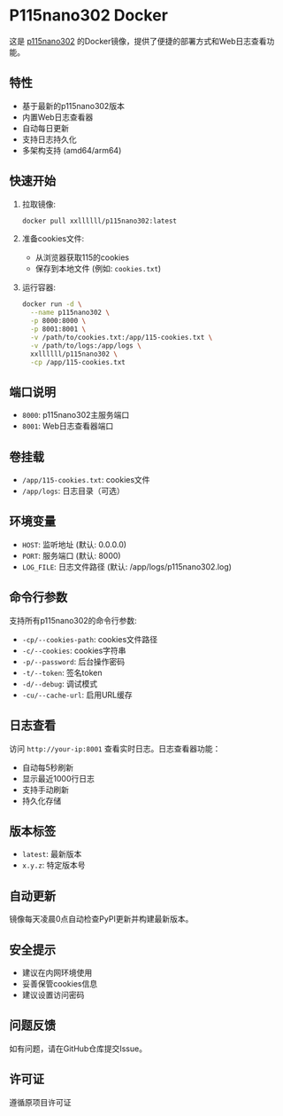 # P115nano302 Docker

这是 [p115nano302](https://pypi.org/project/p115nano302/) 的Docker镜像，提供了便捷的部署方式和Web日志查看功能。

## 特性

- 基于最新的p115nano302版本
- 内置Web日志查看器
- 自动每日更新
- 支持日志持久化
- 多架构支持 (amd64/arm64)

## 快速开始

1. 拉取镜像:

    ```bash
    docker pull xxllllll/p115nano302:latest
    ```

2. 准备cookies文件:
   - 从浏览器获取115的cookies
   - 保存到本地文件 (例如: `cookies.txt`)

3. 运行容器:

    ```bash
    docker run -d \
      --name p115nano302 \
      -p 8000:8000 \
      -p 8001:8001 \
      -v /path/to/cookies.txt:/app/115-cookies.txt \
      -v /path/to/logs:/app/logs \
      xxllllll/p115nano302 \
      -cp /app/115-cookies.txt
    ```

## 端口说明

- `8000`: p115nano302主服务端口
- `8001`: Web日志查看器端口

## 卷挂载

- `/app/115-cookies.txt`: cookies文件
- `/app/logs`: 日志目录（可选）

## 环境变量

- `HOST`: 监听地址 (默认: 0.0.0.0)
- `PORT`: 服务端口 (默认: 8000)
- `LOG_FILE`: 日志文件路径 (默认: /app/logs/p115nano302.log)

## 命令行参数

支持所有p115nano302的命令行参数:

- `-cp/--cookies-path`: cookies文件路径
- `-c/--cookies`: cookies字符串
- `-p/--password`: 后台操作密码
- `-t/--token`: 签名token
- `-d/--debug`: 调试模式
- `-cu/--cache-url`: 启用URL缓存

## 日志查看

访问 `http://your-ip:8001` 查看实时日志。日志查看器功能：

- 自动每5秒刷新
- 显示最近1000行日志
- 支持手动刷新
- 持久化存储

## 版本标签

- `latest`: 最新版本
- `x.y.z`: 特定版本号

## 自动更新

镜像每天凌晨0点自动检查PyPI更新并构建最新版本。

## 安全提示

- 建议在内网环境使用
- 妥善保管cookies信息
- 建议设置访问密码

## 问题反馈

如有问题，请在GitHub仓库提交Issue。

## 许可证

遵循原项目许可证
